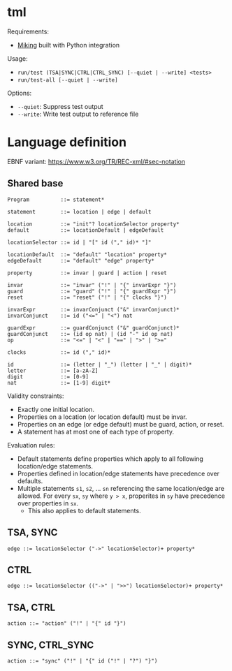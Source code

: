 # tml

Requirements:
- [Miking](https://github.com/miking-lang/miking/tree/develop) built with Python integration

Usage:
- `run/test (TSA|SYNC|CTRL|CTRL_SYNC) [--quiet | --write] <tests>`
- `run/test-all [--quiet | --write]`

Options:
- `--quiet`: Suppress test output
- `--write`: Write test output to reference file

# Language definition

EBNF variant: <https://www.w3.org/TR/REC-xml/#sec-notation>

## Shared base

```
Program          ::= statement*

statement        ::= location | edge | default

location         ::= "init"? locationSelector property*
default          ::= locationDefault | edgeDefault

locationSelector ::= id | "[" id ("," id)* "]"

locationDefault  ::= "default" "location" property*
edgeDefault      ::= "default" "edge" property*

property         ::= invar | guard | action | reset

invar            ::= "invar" ("!" | "{" invarExpr "}")
guard            ::= "guard" ("!" | "{" guardExpr "}")
reset            ::= "reset" ("!" | "{" clocks "}")

invarExpr        ::= invarConjunct ("&" invarConjunct)*
invarConjunct    ::= id ("<=" | "<") nat

guardExpr        ::= guardConjunct ("&" guardConjunct)*
guardConjunct    ::= (id op nat) | (id "-" id op nat)
op               ::= "<=" | "<" | "==" | ">" | ">="

clocks           ::= id ("," id)*

id               ::= (letter | "_") (letter | "_" | digit)*
letter           ::= [a-zA-Z]
digit            ::= [0-9]
nat              ::= [1-9] digit*
```

Validity constraints:
- Exactly one initial location.
- Properties on a location (or location default) must be invar.
- Properties on an edge (or edge default) must be guard, action, or reset.
- A statement has at most one of each type of property.

Evaluation rules:
- Default statements define properties which apply to all following location/edge statements.
- Properties defined in location/edge statements have precedence over defaults.
- Multiple statements `s1`, `s2`, ... `sn` referencing the same location/edge are allowed. For every `sx`, `sy` where `y > x`, properites in `sy` have precedence over properties in `sx`.
    - This also applies to default statements.

## TSA, SYNC

```
edge ::= locationSelector ("->" locationSelector)+ property*
```

## CTRL

```
edge ::= locationSelector (("->" | ">>") locationSelector)+ property*
```

## TSA, CTRL

```
action ::= "action" ("!" | "{" id "}")
```

## SYNC, CTRL_SYNC

```
action ::= "sync" ("!" | "{" id ("!" | "?") "}")
```
